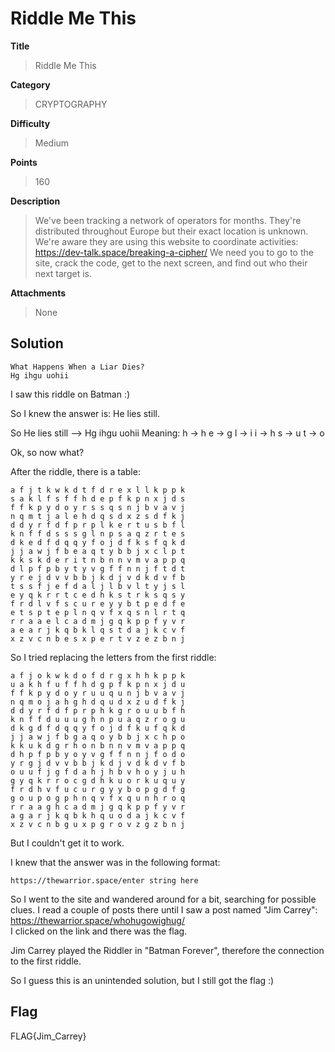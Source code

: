 # Riddle Me This

**Title**
> Riddle Me This

**Category**
> CRYPTOGRAPHY

**Difficulty**
> Medium

**Points**
> 160

**Description**
> We've been tracking a network of operators for months. They're distributed throughout Europe but their exact location is unknown. We're aware they are using this website to coordinate activities: https://dev-talk.space/breaking-a-cipher/ We need you to go to the site, crack the code, get to the next screen, and find out who their next target is.

**Attachments**
> None

## Solution
```
What Happens When a Liar Dies?
Hg ihgu uohii
```
I saw this riddle on Batman :)

So I knew the answer is: He lies still.

So He lies still --> Hg ihgu uohii
Meaning:
h -> h
e -> g
l -> i
i -> h
s -> u
t -> o

Ok, so now what?

After the riddle, there is a table:
```
a f j t k w k d t f d r e x l l k p p k
s a k l f s f f h d e p f k p n x j d s
f f k p y d o y r s s q s n j b v a v j
n q m t j a l e h d q s d x z s d f k j
d d y r f d f p r p l k e r t u s b f l
k n f f d s s s g l n p s a q z r t e s
d k e d f d q q y f o j d f k s f q k d
j j a w j f b e a q t y b b j x c l p t
k k s k d e r i t n b n n v m v a p p q
d l p f p b y t y v g f f n n j f t d t
y r e j d v v b b j k d j v d k d v f b
t s s f j e f d a l j l b v l t y j s l
e y q k r r t c e d h k s t r k s q s y
f r d l v f s c u r e y y b t p e d f e
e t s p t e p l n q v f x q s n l r t q
r r a a e l c a d m j g q k p p f y v r
a e a r j k q b k l q s t d a j k c v f
x z v c n b e s x p e r t v z e z b n j
```

So I tried replacing the letters from the first riddle:
```
a f j o k w k d o f d r g x h h k p p k
u a k h f u f f h d g p f k p n x j d u
f f k p y d o y r u u q u n j b v a v j
n q m o j a h g h d q u d x z u d f k j
d d y r f d f p r p h k g r o u u b f h
k n f f d u u u g h n p u a q z r o g u
d k g d f d q q y f o j d f k u f q k d
j j a w j f b g a q o y b b j x c h p o
k k u k d g r h o n b n n v m v a p p q
d h p f p b y o y v g f f n n j f o d o
y r g j d v v b b j k d j v d k d v f b
o u u f j g f d a h j h b v h o y j u h
g y q k r r o c g d h k u o r k u q u y
f r d h v f u c u r g y y b o p g d f g
g o u p o g p h n q v f x q u n h r o q
r r a a g h c a d m j g q k p p f y v r
a g a r j k q b k h q u o d a j k c v f
x z v c n b g u x p g r o v z g z b n j
```

But I couldn't get it to work.

I knew that the answer was in the following format:
```
https://thewarrior.space/enter string here
```

So I went to the site and wandered around for a bit, searching for possible clues.
I read a couple of posts there until I saw a post named "Jim Carrey": https://thewarrior.space/whohugowighug/ \
I clicked on the link and there was the flag.

Jim Carrey played the Riddler in "Batman Forever", therefore the connection to the first riddle.

So I guess this is an unintended solution, but I still got the flag :)

## Flag
FLAG{Jim_Carrey}

